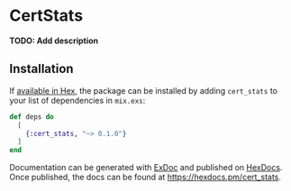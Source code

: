 # CertStats

**TODO: Add description**

## Installation

If [available in Hex](https://hex.pm/docs/publish), the package can be installed
by adding `cert_stats` to your list of dependencies in `mix.exs`:

```elixir
def deps do
  [
    {:cert_stats, "~> 0.1.0"}
  ]
end
```

Documentation can be generated with [ExDoc](https://github.com/elixir-lang/ex_doc)
and published on [HexDocs](https://hexdocs.pm). Once published, the docs can
be found at <https://hexdocs.pm/cert_stats>.

